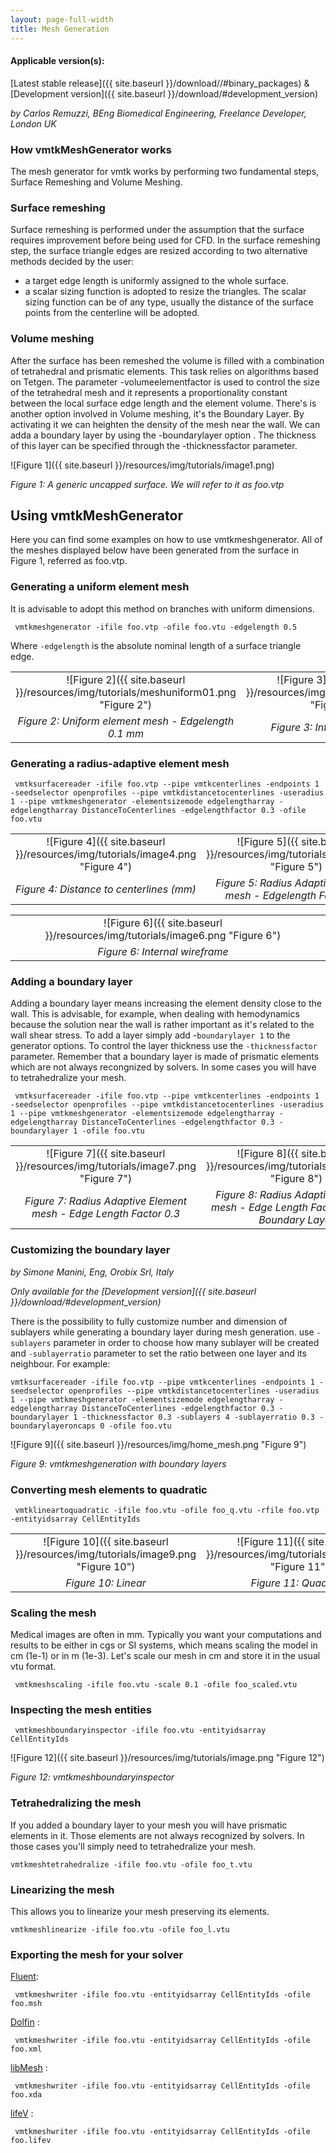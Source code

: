 ```yaml
---
layout: page-full-width
title: Mesh Generation
---
```


#### Applicable version(s): 
[Latest stable release]({{ site.baseurl }}/download//#binary_packages) & [Development version]({{ site.baseurl }}/download/#development_version)

*by Carlos Remuzzi, BEng Biomedical Engineering, Freelance Developer, London UK*

### How vmtkMeshGenerator works
The mesh generator for vmtk works by performing two fundamental steps, Surface Remeshing and Volume Meshing. 

### Surface remeshing

Surface remeshing is performed under the assumption that the surface requires improvement before being used for CFD. In the surface remeshing step, the surface triangle edges are resized according to two alternative methods decided by the user:

- a target edge length is uniformly assigned to the whole surface.
- a scalar sizing function is adopted to resize the triangles. The scalar sizing function can be of any type, usually the distance of the surface points from the centerline will be adopted.

### Volume meshing

After the surface has been remeshed the volume is filled with a combination of tetrahedral and prismatic elements. This task relies on algorithms based on Tetgen. The parameter -volumeelementfactor is used to control the size of the tetrahedral mesh and it represents a proportionality constant between the local surface edge length and the element volume. There's is another option involved in Volume meshing, it's the Boundary Layer. By activating it we can heighten the density of the mesh near the wall. We can adda a boundary layer by using the -boundarylayer option . The thickness of this layer can be specified through the -thicknessfactor parameter. 

![Figure 1]({{ site.baseurl }}/resources/img/tutorials/image1.png)

*Figure 1: A generic uncapped surface. We will refer to it as foo.vtp*

## Using vmtkMeshGenerator

Here you can find some examples on how to use vmtkmeshgenerator. All of the meshes displayed below have been generated from the surface in Figure 1, referred as foo.vtp.

### Generating a uniform element mesh

It is advisable to adopt this method on branches with uniform dimensions.

     vmtkmeshgenerator -ifile foo.vtp -ofile foo.vtu -edgelength 0.5

Where `-edgelength` is the absolute nominal length of a surface triangle edge. 

|                                   |                        |
|:---------------------------------:|:----------------------:|
|![Figure 2]({{ site.baseurl }}/resources/img/tutorials/meshuniform01.png "Figure 2") |![Figure 3]({{ site.baseurl }}/resources/img/tutorials/image3.png "Figure 3")
| *Figure 2: Uniform element mesh - Edgelength 0.1 mm* | *Figure 3: Internal wireframe*  

### Generating a radius-adaptive element mesh

     vmtksurfacereader -ifile foo.vtp --pipe vmtkcenterlines -endpoints 1 -seedselector openprofiles --pipe vmtkdistancetocenterlines -useradius 1 --pipe vmtkmeshgenerator -elementsizemode edgelengtharray -edgelengtharray DistanceToCenterlines -edgelengthfactor 0.3 -ofile foo.vtu 

|                                   |                        |
|:---------------------------------:|:----------------------:|
|![Figure 4]({{ site.baseurl }}/resources/img/tutorials/image4.png "Figure 4") |![Figure 5]({{ site.baseurl }}/resources/img/tutorials/image5.png "Figure 5") |
| *Figure 4: Distance to centerlines (mm)* | *Figure 5: Radius Adaptive element mesh - Edgelength Factor 0.3* |  

|                                   |                        |
|:---------------------------------:|:----------------------:|
|![Figure 6]({{ site.baseurl }}/resources/img/tutorials/image6.png "Figure 6")| |
| *Figure 6: Internal wireframe* | |


### Adding a boundary layer

Adding a boundary layer means increasing the element density close to the wall. This is advisable, for example, when dealing with hemodynamics because the solution near the wall is rather important as it's related to the wall shear stress. To add a layer simply add -`boundarylayer 1` to the generator options. To control the layer thickness use the `-thicknessfactor` parameter. Remember that a boundary layer is made of prismatic elements which are not always recongnized by solvers. In some cases you will have to tetrahedralize your mesh. 

     vmtksurfacereader -ifile foo.vtp --pipe vmtkcenterlines -endpoints 1 -seedselector openprofiles --pipe vmtkdistancetocenterlines -useradius 1 --pipe vmtkmeshgenerator -elementsizemode edgelengtharray -edgelengtharray DistanceToCenterlines -edgelengthfactor 0.3 -boundarylayer 1 -ofile foo.vtu 

|                                   |                        |
|:---------------------------------:|:----------------------:|
|![Figure 7]({{ site.baseurl }}/resources/img/tutorials/image7.png "Figure 7") |![Figure 8]({{ site.baseurl }}/resources/img/tutorials/image8.png "Figure 8")
| *Figure 7: Radius Adaptive Element mesh - Edge Length Factor 0.3* | *Figure 8: Radius Adaptive Element mesh - Edge Length Factor 0.3 with Boundary Layer*  


### Customizing the boundary layer
*by Simone Manini, Eng, Orobix Srl, Italy*

*Only available for the [Development version]({{ site.baseurl }}/download/#development_version)*

There is the possibility to fully customize number and dimension of sublayers while generating a boundary layer during mesh generation.
use `-sublayers` parameter in order to choose how many sublayer will be created and `-sublayerratio` parameter to set the ratio between one layer and its neighbour. For example:

	vmtksurfacereader -ifile foo.vtp --pipe vmtkcenterlines -endpoints 1 -seedselector openprofiles --pipe vmtkdistancetocenterlines -useradius 1 --pipe vmtkmeshgenerator -elementsizemode edgelengtharray -edgelengtharray DistanceToCenterlines -edgelengthfactor 0.3 -boundarylayer 1 -thicknessfactor 0.3 -sublayers 4 -sublayerratio 0.3 -boundarylayeroncaps 0 -ofile foo.vtu

![Figure 9]({{ site.baseurl }}/resources/img/home_mesh.png "Figure 9")

*Figure 9: vmtkmeshgeneration with boundary layers*


### Converting mesh elements to quadratic

     vmtklineartoquadratic -ifile foo.vtu -ofile foo_q.vtu -rfile foo.vtp -entityidsarray CellEntityIds 


|                                   |                        |
|:---------------------------------:|:----------------------:|
|![Figure 10]({{ site.baseurl }}/resources/img/tutorials/image9.png "Figure 10") |![Figure 11]({{ site.baseurl }}/resources/img/tutorials/image10.png "Figure 11")
| *Figure 10: Linear* | *Figure 11: Quadratic*  


### Scaling the mesh

Medical images are often in mm. Typically you want your computations and results to be either in cgs or SI systems, which means scaling the model in cm (1e-1) or in m (1e-3). Let's scale our mesh in cm and store it in the usual vtu format.

     vmtkmeshscaling -ifile foo.vtu -scale 0.1 -ofile foo_scaled.vtu 

### Inspecting the mesh entities

     vmtkmeshboundaryinspector -ifile foo.vtu -entityidsarray CellEntityIds 

![Figure 12]({{ site.baseurl }}/resources/img/tutorials/image.png "Figure 12")

*Figure 12: vmtkmeshboundaryinspector*

### Tetrahedralizing the mesh

If you added a boundary layer to your mesh you will have prismatic elements in it. Those elements are not always recognized by solvers. In those cases you'll simply need to tetrahedralize your mesh.

    vmtkmeshtetrahedralize -ifile foo.vtu -ofile foo_t.vtu 

### Linearizing the mesh

This allows you to linearize your mesh preserving its elements.

    vmtkmeshlinearize -ifile foo.vtu -ofile foo_l.vtu 

### Exporting the mesh for your solver

[Fluent](http://www.fluent.com):

     vmtkmeshwriter -ifile foo.vtu -entityidsarray CellEntityIds -ofile foo.msh

[Dolfin](http://www.fenics.org/move.html) :

     vmtkmeshwriter -ifile foo.vtu -entityidsarray CellEntityIds -ofile foo.xml

[libMesh](http://libmesh.sourceforge.net/) :

     vmtkmeshwriter -ifile foo.vtu -entityidsarray CellEntityIds -ofile foo.xda

[lifeV](http://www.lifev.org/) :

     vmtkmeshwriter -ifile foo.vtu -entityidsarray CellEntityIds -ofile foo.lifev 
